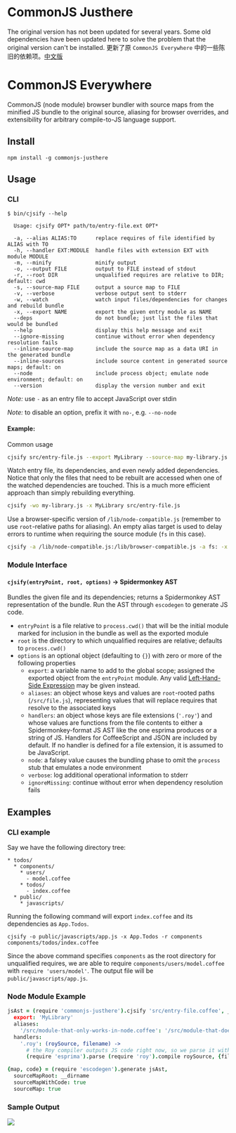 # CommonJS Justhere
The original version has not been updated for several years. Some old dependencies have been updated here to solve the problem that the original version can't be installed.
更新了原 `CommonJS Everywhere` 中的一些陈旧的依赖项。[中文版](./readme.md)

# CommonJS Everywhere

CommonJS (node module) browser bundler with source maps from the minified JS bundle to the original source, aliasing for browser overrides, and extensibility for arbitrary compile-to-JS language support.

## Install

    npm install -g commonjs-justhere

## Usage

### CLI

    $ bin/cjsify --help

      Usage: cjsify OPT* path/to/entry-file.ext OPT*

      -a, --alias ALIAS:TO      replace requires of file identified by ALIAS with TO
      -h, --handler EXT:MODULE  handle files with extension EXT with module MODULE
      -m, --minify              minify output
      -o, --output FILE         output to FILE instead of stdout
      -r, --root DIR            unqualified requires are relative to DIR; default: cwd
      -s, --source-map FILE     output a source map to FILE
      -v, --verbose             verbose output sent to stderr
      -w, --watch               watch input files/dependencies for changes and rebuild bundle
      -x, --export NAME         export the given entry module as NAME
      --deps                    do not bundle; just list the files that would be bundled
      --help                    display this help message and exit
      --ignore-missing          continue without error when dependency resolution fails
      --inline-source-map       include the source map as a data URI in the generated bundle
      --inline-sources          include source content in generated source maps; default: on
      --node                    include process object; emulate node environment; default: on
      --version                 display the version number and exit

*Note:* use `-` as an entry file to accept JavaScript over stdin

*Note:* to disable an option, prefix it with `no-`, e.g. `--no-node`

#### Example:

Common usage

```bash
cjsify src/entry-file.js --export MyLibrary --source-map my-library.js.map >my-library.js
```

Watch entry file, its dependencies, and even newly added dependencies. Notice that only the files that need to be rebuilt are accessed when one of the watched dependencies are touched. This is a much more efficient approach than simply rebuilding everything.

```bash
cjsify -wo my-library.js -x MyLibrary src/entry-file.js
```

Use a browser-specific version of `/lib/node-compatible.js` (remember to use `root`-relative paths for aliasing). An empty alias target is used to delay errors to runtime when requiring the source module (`fs` in this case).

```bash
cjsify -a /lib/node-compatible.js:/lib/browser-compatible.js -a fs: -x MyLibrary lib/entry-file.js
```

### Module Interface

#### `cjsify(entryPoint, root, options)` → Spidermonkey AST
Bundles the given file and its dependencies; returns a Spidermonkey AST representation of the bundle. Run the AST through `escodegen` to generate JS code.

* `entryPoint` is a file relative to `process.cwd()` that will be the initial module marked for inclusion in the bundle as well as the exported module
* `root` is the directory to which unqualified requires are relative; defaults to `process.cwd()`
* `options` is an optional object (defaulting to `{}`) with zero or more of the following properties
    * `export`: a variable name to add to the global scope; assigned the exported object from the `entryPoint` module. Any valid [Left-Hand-Side Expression](http://es5.github.com/#x11.2) may be given instead.
    * `aliases`: an object whose keys and values are `root`-rooted paths (`/src/file.js`), representing values that will replace requires that resolve to the associated keys
    * `handlers`: an object whose keys are file extensions (`'.roy'`) and whose values are functions from the file contents to either a Spidermonkey-format JS AST like the one esprima produces or a string of JS. Handlers for CoffeeScript and JSON are included by default. If no handler is defined for a file extension, it is assumed to be JavaScript.
    * `node`: a falsey value causes the bundling phase to omit the `process` stub that emulates a node environment
    * `verbose`: log additional operational information to stderr
    * `ignoreMissing`: continue without error when dependency resolution fails

## Examples

### CLI example

Say we have the following directory tree:

```
* todos/
  * components/
    * users/
      - model.coffee
    * todos/
      - index.coffee
  * public/
    * javascripts/
```
Running the following command will export `index.coffee` and its dependencies as `App.Todos`.

```
cjsify -o public/javascripts/app.js -x App.Todos -r components components/todos/index.coffee
```

Since the above command specifies `components` as the root directory for unqualified requires, we are able to require `components/users/model.coffee` with `require 'users/model'`. The output file will be `public/javascripts/app.js`.

### Node Module Example

```coffee
jsAst = (require 'commonjs-justhere').cjsify 'src/entry-file.coffee', __dirname,
  export: 'MyLibrary'
  aliases:
    '/src/module-that-only-works-in-node.coffee': '/src/module-that-does-the-same-thing-in-the-browser.coffee'
  handlers:
    '.roy': (roySource, filename) ->
      # the Roy compiler outputs JS code right now, so we parse it with esprima
      (require 'esprima').parse (require 'roy').compile roySource, {filename}

{map, code} = (require 'escodegen').generate jsAst,
  sourceMapRoot: __dirname
  sourceMapWithCode: true
  sourceMap: true
```

### Sample Output

![](http://i.imgur.com/oDcQh8H.png)
